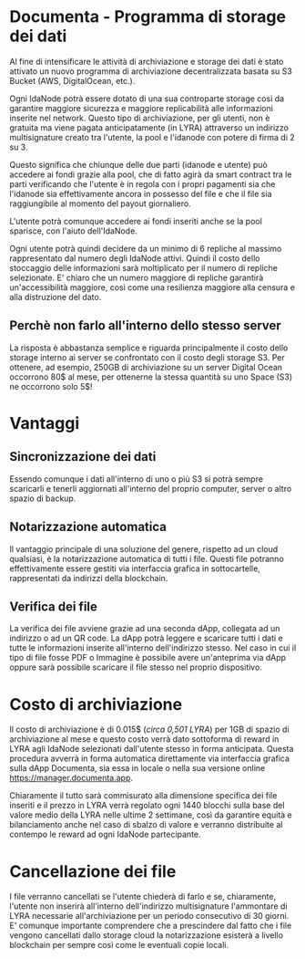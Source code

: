 
# Documenta - Programma di storage dei dati

Al fine di intensificare le attività di archiviazione e storage dei dati è stato attivato un nuovo programma di archiviazione decentralizzata basata su S3 Bucket (AWS, DigitalOcean, etc.). 

Ogni IdaNode potrà essere dotato di una sua controparte storage così da garantire maggiore sicurezza e maggiore replicabilità alle informazioni inserite nel network. 
Questo tipo di archiviazione, per gli utenti, non è gratuita ma viene pagata anticipatamente (in LYRA) attraverso un indirizzo multisignature creato tra l'utente, la pool e l'idanode con potere di firma di 2 su 3.

 Questo significa che chiunque delle due parti (idanode e utente) può accedere ai fondi grazie alla pool, che di fatto agirà da smart contract tra le parti verificando che l'utente è in regola con i propri pagamenti sia che l'idanode sia effettivamente ancora in possesso del file e che il file sia raggiungibile al momento del payout giornaliero.

L'utente potrà comunque accedere ai fondi inseriti anche se la pool sparisce, con l'aiuto dell'IdaNode.

Ogni utente potrà quindi decidere da un minimo di 6 repliche al massimo rappresentato dal numero degli IdaNode attivi. Quindi il costo dello stoccaggio delle informazioni sarà moltiplicato per il numero di repliche selezionate. E' chiaro che un numero maggiore di repliche garantirà un'accessibilità maggiore, così come una resilienza maggiore alla censura e alla distruzione del dato.

## Perchè non farlo all'interno dello stesso server

La risposta è abbastanza semplice e riguarda principalmente il costo dello storage interno ai server se confrontato con il costo degli storage S3. Per ottenere, ad esempio, 250GB di archiviazione su un server Digital Ocean occorrono 80$ al mese, per ottenerne la stessa quantità su uno Space (S3) ne occorrono solo 5$!

# Vantaggi
## Sincronizzazione dei dati

Essendo comunque i dati all'interno di uno o più S3 si potrà sempre scaricarli e tenerli aggiornati all'interno del proprio computer, server o altro spazio di backup.

## Notarizzazione automatica

Il vantaggio principale di una soluzione del genere, rispetto ad un cloud qualsiasi, è la notarizzazione automatica di tutti i file. Questi file potranno effettivamente essere gestiti via interfaccia grafica in sottocartelle, rappresentati da indirizzi della blockchain.

## Verifica dei file

La verifica dei file avviene grazie ad una seconda dApp, collegata ad un indirizzo o ad un QR code. La dApp potrà leggere e scaricare tutti i dati e tutte le informazioni inserite all'interno dell'indirizzo stesso. Nel caso in cui il tipo di file fosse PDF o Immagine è possibile avere un'anteprima via dApp oppure sarà possibile scaricare il file stesso nel proprio dispositivo.

# Costo di archiviazione

Il costo di archiviazione è di 0.015$ (_circa 0,501 LYRA_) per 1GB di spazio di archiviazione al mese e questo costo verrà dato sottoforma di reward in LYRA agli IdaNode selezionati dall'utente stesso in forma anticipata. Questa procedura avverrà in forma automatica direttamente via interfaccia grafica sulla dApp Documenta, sia essa in locale o nella sua versione online https://manager.documenta.app.

Chiaramente il tutto sarà commisurato alla dimensione specifica dei file inseriti e il prezzo in LYRA verrà regolato ogni 1440 blocchi sulla base del valore medio della LYRA nelle ultime 2 settimane, così da garantire equità e bilanciamento anche nel caso di sbalzo di valore e verranno distribuite al contempo le reward ad ogni IdaNode partecipante.

# Cancellazione dei file

I file verranno cancellati se l'utente chiederà di farlo e se, chiaramente, l'utente non inserirà all'interno dell'indirizzo multisignature l'ammontare di LYRA necessarie all'archiviazione per un periodo consecutivo di 30 giorni. E' comunque importante comprendere che a prescindere dal fatto che i file vengono cancellati dallo storage cloud la notarizzazione esisterà a livello blockchain per sempre così come le eventuali copie locali.
